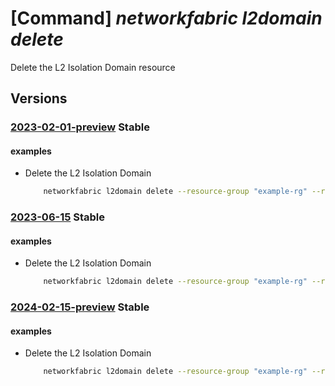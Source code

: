 # [Command] _networkfabric l2domain delete_

Delete the L2 Isolation Domain resource

## Versions

### [2023-02-01-preview](/Resources/mgmt-plane/L3N1YnNjcmlwdGlvbnMve30vcmVzb3VyY2Vncm91cHMve30vcHJvdmlkZXJzL21pY3Jvc29mdC5tYW5hZ2VkbmV0d29ya2ZhYnJpYy9sMmlzb2xhdGlvbmRvbWFpbnMve30=/2023-02-01-preview.xml) **Stable**

<!-- mgmt-plane /subscriptions/{}/resourcegroups/{}/providers/microsoft.managednetworkfabric/l2isolationdomains/{} 2023-02-01-preview -->

#### examples

- Delete the L2 Isolation Domain
    ```bash
        networkfabric l2domain delete --resource-group "example-rg" --resource-name "example-l2domain"
    ```

### [2023-06-15](/Resources/mgmt-plane/L3N1YnNjcmlwdGlvbnMve30vcmVzb3VyY2Vncm91cHMve30vcHJvdmlkZXJzL21pY3Jvc29mdC5tYW5hZ2VkbmV0d29ya2ZhYnJpYy9sMmlzb2xhdGlvbmRvbWFpbnMve30=/2023-06-15.xml) **Stable**

<!-- mgmt-plane /subscriptions/{}/resourcegroups/{}/providers/microsoft.managednetworkfabric/l2isolationdomains/{} 2023-06-15 -->

#### examples

- Delete the L2 Isolation Domain
    ```bash
        networkfabric l2domain delete --resource-group "example-rg" --resource-name "example-l2domain"
    ```

### [2024-02-15-preview](/Resources/mgmt-plane/L3N1YnNjcmlwdGlvbnMve30vcmVzb3VyY2Vncm91cHMve30vcHJvdmlkZXJzL21pY3Jvc29mdC5tYW5hZ2VkbmV0d29ya2ZhYnJpYy9sMmlzb2xhdGlvbmRvbWFpbnMve30=/2024-02-15-preview.xml) **Stable**

<!-- mgmt-plane /subscriptions/{}/resourcegroups/{}/providers/microsoft.managednetworkfabric/l2isolationdomains/{} 2024-02-15-preview -->

#### examples

- Delete the L2 Isolation Domain
    ```bash
        networkfabric l2domain delete --resource-group "example-rg" --resource-name "example-l2domain"
    ```
